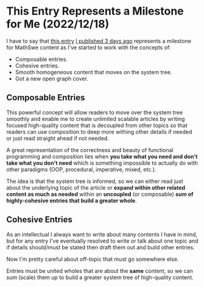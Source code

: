 <!-- Copyright (c) 2022 Tobias Briones. All rights reserved. -->
<!-- SPDX-License-Identifier: CC-BY-4.0 -->
<!-- This file is part of https://github.com/tobiasbriones/blog -->

# This Entry Represents a Milestone for Me (2022/12/18)

I have to say that
[this entry](how-i-standardized-hypen-and-pipe-symbols-on-file-names) [I
published 3 days ago](https://github.com/tobiasbriones/blog/pull/20)
represents a milestone for MathSwe content as I've started to work with the
concepts of:

- Composable entries.
- Cohesive entries.
- Smooth homogeneous content that moves on the system tree.
- Got a new open graph cover.

## Composable Entries

This powerful concept will allow readers to move over the system tree
smoothly and enable me to create unlimited scalable articles by writing
focused high-quality content that is decoupled from other topics so that
readers can use composition to deep more withing other details if needed or
just read straight ahead if not needed.

A great representation of the correctness and beauty of functional programming
and composition lies when **you take what you need and don't take what you
don't need** which is something impossible to actually do with other paradigms
(OOP, procedural, imperative, mixed, etc.).

The idea is that the system tree is informed, so we can either read just
about the underlying topic of the article or **expand within other related
content as much as needed** within an **uncoupled** (or composable) ***sum* of
highly-cohesive entries that build a greater whole**.

## Cohesive Entries

As an intellectual I always want to write about many contents I have in mind,
but for any entry I've eventually resolved to write or talk about one topic
and if details should/must be stated then draft them out and build other
entries.

Now I'm pretty careful about off-topic that must go somewhere else.

Entries must be united wholes that are about the **same** content, so we can
*sum* (scale) them up to build a greater system tree of high-quality content.

